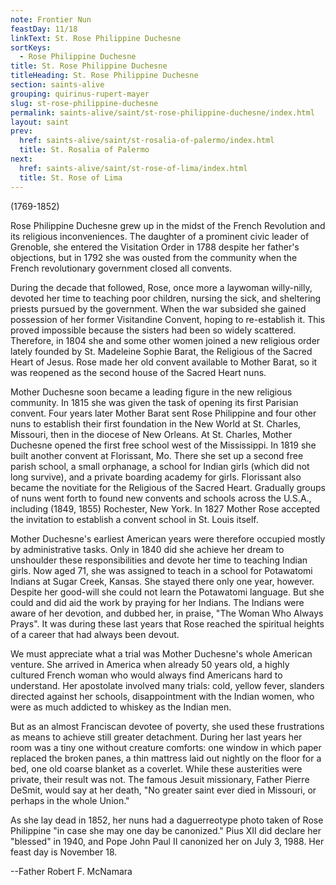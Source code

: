 ```yaml
---
note: Frontier Nun
feastDay: 11/18
linkText: St. Rose Philippine Duchesne
sortKeys:
  - Rose Philippine Duchesne
title: St. Rose Philippine Duchesne
titleHeading: St. Rose Philippine Duchesne
section: saints-alive
grouping: quirinus-rupert-mayer
slug: st-rose-philippine-duchesne
permalink: saints-alive/saint/st-rose-philippine-duchesne/index.html
layout: saint
prev:
  href: saints-alive/saint/st-rosalia-of-palermo/index.html
  title: St. Rosalia of Palermo
next:
  href: saints-alive/saint/st-rose-of-lima/index.html
  title: St. Rose of Lima
---
```

(1769-1852)

Rose Philippine Duchesne grew up in the midst of the French Revolution and its religious inconveniences. The daughter of a prominent civic leader of Grenoble, she entered the Visitation Order in 1788 despite her father's objections, but in 1792 she was ousted from the community when the French revolutionary government closed all convents.

During the decade that followed, Rose, once more a laywoman willy-nilly, devoted her time to teaching poor children, nursing the sick, and sheltering priests pursued by the government. When the war subsided she gained possession of her former Visitandine Convent, hoping to re-establish it. This proved impossible because the sisters had been so widely scattered. Therefore, in 1804 she and some other women joined a new religious order lately founded by St. Madeleine Sophie Barat, the Religious of the Sacred Heart of Jesus. Rose made her old convent available to Mother Barat, so it was reopened as the second house of the Sacred Heart nuns.

Mother Duchesne soon became a leading figure in the new religious community. In 1815 she was given the task of opening its first Parisian convent. Four years later Mother Barat sent Rose Philippine and four other nuns to establish their first foundation in the New World at St. Charles, Missouri, then in the diocese of New Orleans. At St. Charles, Mother Duchesne opened the first free school west of the Mississippi. In 1819 she built another convent at Florissant, Mo. There she set up a second free parish school, a small orphanage, a school for Indian girls (which did not long survive), and a private boarding academy for girls. Florissant also became the novitiate for the Religious of the Sacred Heart. Gradually groups of nuns went forth to found new convents and schools across the U.S.A., including (1849, 1855) Rochester, New York. In 1827 Mother Rose accepted the invitation to establish a convent school in St. Louis itself.

Mother Duchesne's earliest American years were therefore occupied mostly by administrative tasks. Only in 1840 did she achieve her dream to unshoulder these responsibilities and devote her time to teaching Indian girls. Now aged 71, she was assigned to teach in a school for Potawatomi Indians at Sugar Creek, Kansas. She stayed there only one year, however. Despite her good-will she could not learn the Potawatomi language. But she could and did aid the work by praying for her Indians. The Indians were aware of her devotion, and dubbed her, in praise, "The Woman Who Always Prays". It was during these last years that Rose reached the spiritual heights of a career that had always been devout.

We must appreciate what a trial was Mother Duchesne's whole American venture. She arrived in America when already 50 years old, a highly cultured French woman who would always find Americans hard to understand. Her apostolate involved many trials: cold, yellow fever, slanders directed against her schools, disappointment with the Indian women, who were as much addicted to whiskey as the Indian men.

But as an almost Franciscan devotee of poverty, she used these frustrations as means to achieve still greater detachment. During her last years her room was a tiny one without creature comforts: one window in which paper replaced the broken panes, a thin mattress laid out nightly on the floor for a bed, one old coarse blanket as a coverlet. While these austerities were private, their result was not. The famous Jesuit missionary, Father Pierre DeSmit, would say at her death, "No greater saint ever died in Missouri, or perhaps in the whole Union."

As she lay dead in 1852, her nuns had a daguerreotype photo taken of Rose Philippine "in case she may one day be canonized." Pius XII did declare her "blessed" in 1940, and Pope John Paul II canonized her on July 3, 1988. Her feast day is November 18.

\--Father Robert F. McNamara